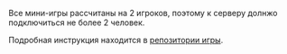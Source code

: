 Все мини-игры рассчитаны на 2 игроков, поэтому к серверу долнжо подключиться не более 2 человек.

Подробная инструкция находится в [репозитории игры](https://github.com/sssagawww/AndroidMathGame.git).
